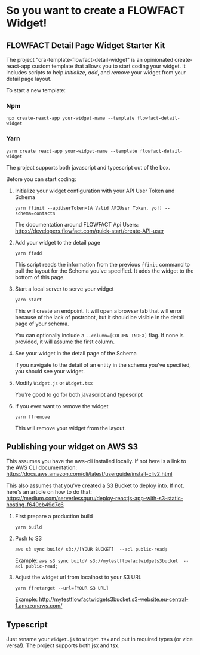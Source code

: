 # So you want to create a FLOWFACT Widget!
## FLOWFACT Detail Page Widget Starter Kit

The project "cra-template-flowfact-detail-widget" is an opinionated create-react-app custom template that allows you to start coding your widget. It includes scripts to help *initialize*, *add*, and *remove* your widget from your detail page layout.

To start a new template:

### Npm
    npx create-react-app your-widget-name --template flowfact-detail-widget

### Yarn
    yarn create react-app your-widget-name --template flowfact-detail-widget

The project supports both javascript and typescript out of the box.

Before you can start coding:
1. Initialize your widget configuration with your API User Token and Schema

    `yarn ffinit --apiUserToken=[A Valid APIUser Token, yo!] --schema=contacts`

    The documentation around FLOWFACT Api Users:
        https://developers.flowfact.com/quick-start/create-API-user

1. Add your widget to the detail page
    
    `yarn ffadd`

    This script reads the information from the previous `ffinit` command to pull the layout for the Schema you've specified. It adds the widget to the bottom of this page.

1. Start a local server to serve your widget

    `yarn start`

    This will create an endpoint. It will open a browser tab that will error because of the lack of postrobot, but it should be visible in the detail page of your schema.

    You can optionally include a `--column=[COLUMN INDEX]` flag. If none is provided, it will assume the first column.

1. See your widget in the detail page of the Schema

    If you navigate to the detail of an entity in the schema you've specified, you should see your widget.

4. Modify `Widget.js` or `Widget.tsx`

    You're good to go for both javascript and typescript

5. If you ever want to remove the widget

    `yarn ffremove`

    This will remove your widget from the layout.

## Publishing your widget on AWS S3
This assumes you have the aws-cli installed locally. If not here is a link to the AWS CLI documentation: 
https://docs.aws.amazon.com/cli/latest/userguide/install-cliv2.html

This also assumes that you've created a S3 Bucket to deploy into. If not, here's an article on how to do that:
https://medium.com/serverlessguru/deploy-reactjs-app-with-s3-static-hosting-f640cb49d7e6

1. First prepare a production build
    
    `yarn build`

1. Push to S3

    `aws s3 sync build/ s3://[YOUR BUCKET]  --acl public-read;`

    Example: `aws s3 sync build/ s3://mytestflowfactwidgets3bucket  --acl public-read;`

1. Adjust the widget url from localhost to your S3 URL

    `yarn ffretarget --url=[YOUR S3 URL]`

    Example: http://mytestflowfactwidgets3bucket.s3-website.eu-central-1.amazonaws.com/




## Typescript
Just rename your `Widget.js` to `Widget.tsx` and put in required types (or vice versa!). The project supports both jsx and tsx.
